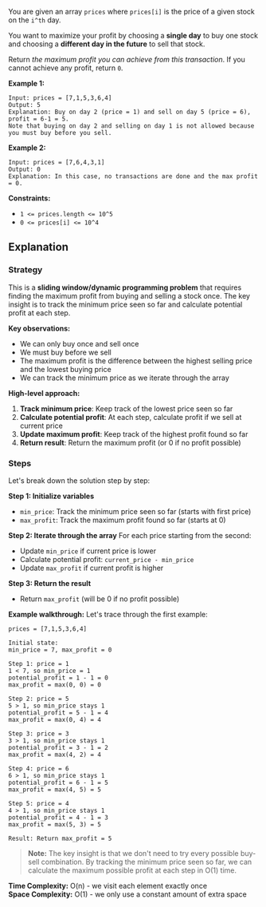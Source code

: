 You are given an array `prices` where `prices[i]` is the price of a given stock on the `i^th` day.

You want to maximize your profit by choosing a **single day** to buy one stock and choosing a **different day in the future** to sell that stock.

Return *the maximum profit you can achieve from this transaction*. If you cannot achieve any profit, return `0`.

**Example 1:**
```text
Input: prices = [7,1,5,3,6,4]
Output: 5
Explanation: Buy on day 2 (price = 1) and sell on day 5 (price = 6), profit = 6-1 = 5.
Note that buying on day 2 and selling on day 1 is not allowed because you must buy before you sell.
```

**Example 2:**
```text
Input: prices = [7,6,4,3,1]
Output: 0
Explanation: In this case, no transactions are done and the max profit = 0.
```

**Constraints:**
- `1 <= prices.length <= 10^5`
- `0 <= prices[i] <= 10^4`

## Explanation

### Strategy

This is a **sliding window/dynamic programming problem** that requires finding the maximum profit from buying and selling a stock once. The key insight is to track the minimum price seen so far and calculate potential profit at each step.

**Key observations:**
- We can only buy once and sell once
- We must buy before we sell
- The maximum profit is the difference between the highest selling price and the lowest buying price
- We can track the minimum price as we iterate through the array

**High-level approach:**
1. **Track minimum price**: Keep track of the lowest price seen so far
2. **Calculate potential profit**: At each step, calculate profit if we sell at current price
3. **Update maximum profit**: Keep track of the highest profit found so far
4. **Return result**: Return the maximum profit (or 0 if no profit possible)

### Steps

Let's break down the solution step by step:

**Step 1: Initialize variables**
- `min_price`: Track the minimum price seen so far (starts with first price)
- `max_profit`: Track the maximum profit found so far (starts at 0)

**Step 2: Iterate through the array**
For each price starting from the second:
- Update `min_price` if current price is lower
- Calculate potential profit: `current_price - min_price`
- Update `max_profit` if current profit is higher

**Step 3: Return the result**
- Return `max_profit` (will be 0 if no profit possible)

**Example walkthrough:**
Let's trace through the first example:

```text
prices = [7,1,5,3,6,4]

Initial state:
min_price = 7, max_profit = 0

Step 1: price = 1
1 < 7, so min_price = 1
potential_profit = 1 - 1 = 0
max_profit = max(0, 0) = 0

Step 2: price = 5
5 > 1, so min_price stays 1
potential_profit = 5 - 1 = 4
max_profit = max(0, 4) = 4

Step 3: price = 3
3 > 1, so min_price stays 1
potential_profit = 3 - 1 = 2
max_profit = max(4, 2) = 4

Step 4: price = 6
6 > 1, so min_price stays 1
potential_profit = 6 - 1 = 5
max_profit = max(4, 5) = 5

Step 5: price = 4
4 > 1, so min_price stays 1
potential_profit = 4 - 1 = 3
max_profit = max(5, 3) = 5

Result: Return max_profit = 5
```

> **Note:** The key insight is that we don't need to try every possible buy-sell combination. By tracking the minimum price seen so far, we can calculate the maximum possible profit at each step in O(1) time.

**Time Complexity:** O(n) - we visit each element exactly once  
**Space Complexity:** O(1) - we only use a constant amount of extra space 